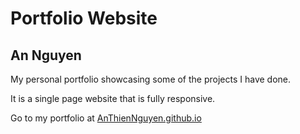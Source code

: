# Portfolio Website
## An Nguyen

My personal portfolio showcasing some of the projects I have done.

It is a single page website that is fully responsive.

Go to my portfolio at [AnThienNguyen.github.io](https://anthiennguyen.github.io/)
